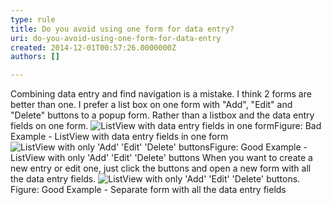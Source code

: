 ```yaml
---
type: rule
title: Do you avoid using one form for data entry?
uri: do-you-avoid-using-one-form-for-data-entry
created: 2014-12-01T00:57:26.0000000Z
authors: []

---
```


 
Combining data entry and find navigation is a mistake. I think 2 forms  are better than one. I prefer a list box on one form with "Add", "Edit"  and "Delete" buttons to a popup form. Rather than a listbox and the data  entry fields on one form.
 ![ListView with data entry fields in one form](http&#58;//www.ssw.com.au/ssw/Standards/Rules/Images/Rule-2formbetter-bad-1.jpg)Figure: Bad Example - ListView with data entry fields in one form![ListView with only 'Add' 'Edit' 'Delete' buttons](http&#58;//www.ssw.com.au/ssw/Standards/Rules/Images/Rule-2formbetter-good-1.jpg)Figure: Good Example - ListView with only 'Add' 'Edit' 'Delete' buttons
When you want to create a new entry or edit one, just click the buttons and open a new form with all the data entry fields.
![ListView with only 'Add' 'Edit' 'Delete' buttons.](http&#58;//www.ssw.com.au/ssw/Standards/Rules/Images/Rule-2formbetter-good-2.jpg)Figure: Good Example - Separate form with all the data entry fields
